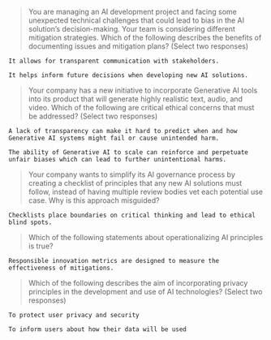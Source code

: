 >You are managing an AI development project and facing some unexpected technical challenges that could lead to bias in the AI solution’s decision-making. Your team is considering different mitigation strategies. Which of the following describes the benefits of documenting issues and mitigation plans? (Select two responses)
```
It allows for transparent communication with stakeholders.
```
```
It helps inform future decisions when developing new AI solutions.
```

>Your company has a new initiative to incorporate Generative AI tools into its product that will generate highly realistic text, audio, and video. Which of the following are critical ethical concerns that must be addressed? (Select two responses)
```
A lack of transparency can make it hard to predict when and how Generative AI systems might fail or cause unintended harm.
```
```
The ability of Generative AI to scale can reinforce and perpetuate unfair biases which can lead to further unintentional harms.
```

>Your company wants to simplify its AI governance process by creating a checklist of principles that any new AI solutions must follow, instead of having multiple review bodies vet each potential use case. Why is this approach misguided?
```
Checklists place boundaries on critical thinking and lead to ethical blind spots.
```

>Which of the following statements about operationalizing AI principles is true?
```
Responsible innovation metrics are designed to measure the effectiveness of mitigations.
```

>Which of the following describes the aim of incorporating privacy principles in the development and use of AI technologies? (Select two responses)
```
To protect user privacy and security
```
```
To inform users about how their data will be used
```